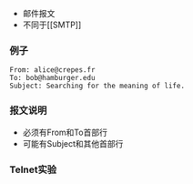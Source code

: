 - 邮件报文
- 不同于[[SMTP]]
### 例子
```
From: alice@crepes.fr
To: bob@hamburger.edu
Subject: Searching for the meaning of life.
```

### 报文说明
- 必须有From和To首部行
- 可能有Subject和其他首部行

### Telnet实验